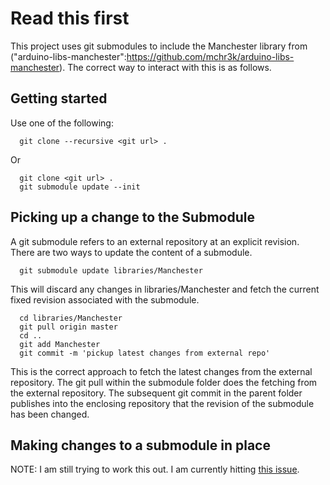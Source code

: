 Read this first
======

This project uses git submodules to include the Manchester library from ("arduino-libs-manchester":https://github.com/mchr3k/arduino-libs-manchester). 
The correct way to interact with this is as follows. 

Getting started
------

Use one of the following:

      git clone --recursive <git url> .
  
Or

      git clone <git url> .
      git submodule update --init

Picking up a change to the Submodule
------

A git submodule refers to an external repository at an explicit revision. There are two ways to update the content of a submodule. 

      git submodule update libraries/Manchester

This will discard any changes in libraries/Manchester and fetch the current fixed revision associated with the submodule. 

      cd libraries/Manchester
      git pull origin master
      cd ..
      git add Manchester
      git commit -m 'pickup latest changes from external repo'
  
This is the correct approach to fetch the latest changes from the external repository. The git pull within the submodule folder does the fetching from the external repository. The subsequent git commit in the parent folder publishes into the enclosing repository that the revision of the submodule has been changed. 

Making changes to a submodule in place
------

NOTE: I am still trying to work this out. I am currently hitting [this issue](http://stackoverflow.com/questions/4445738/unable-to-push-commits-from-a-git-submodule).